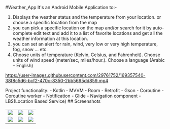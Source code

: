 #Weather_App
It's an Android Mobile Application to:-
1) Displays the weather status and the temperature from your location. or choose a specific location from the map
2) you can pick a specific location on the map and/or search for it by auto-complete edit text and add it to a list of favorite locations and get all the weather information at this location.
3) you can set an alert for rain, wind, very low or very high temperature, fog, snow … etc.
4) Choose units of temperature (Kelvin, Celsius, and Fahrenheit).
Choose units of wind speed (meter/sec, miles/hour.).
Choose a language (Arabic – English)
<p align = "center">
  

https://user-images.githubusercontent.com/29761752/169357540-38f8c5d6-bcf2-470c-8350-2bb5695dd859.mp4


</p>
Project functionality:
- Kotlin
- MVVM
- Room
- Retrofit
- Gson
- Coroutine
- Coroutine worker
- Notification
- Glide
- Navigation component
- LBS(Location Based Service)
## Screenshots
<table>
  <tr>
    <td>
       <img src = "https://user-images.githubusercontent.com/29761752/169355378-6f92cf40-6e84-475b-8b29-814161b540bd.png"/>
    </td>
   <td>
    <img src = "https://user-images.githubusercontent.com/29761752/169355446-07e08498-9727-4369-8e14-d723c24a6fc6.png"/>
   </td>
    <td>
       <img src = "https://user-images.githubusercontent.com/29761752/169355523-c3ddbe66-b710-48d0-afa5-9b74d0ecbe31.png"/>
    </td>
  </tr>
   <tr>
    <td>
       <img src = "https://user-images.githubusercontent.com/29761752/169355592-c468963f-1def-43ee-aab1-36a8f981101c.png"/>
    </td>
    <td>
       <img src = "https://user-images.githubusercontent.com/29761752/169355683-2398ee5d-6a8f-4e32-81d3-a3f21eceeca7.png"/>
    </td>
     <td>
       <img src = "https://user-images.githubusercontent.com/29761752/169355901-2ad2a67e-e708-4c39-a6fb-b5e105c1e52c.png"/>
    </td>
  </tr>
</table>
